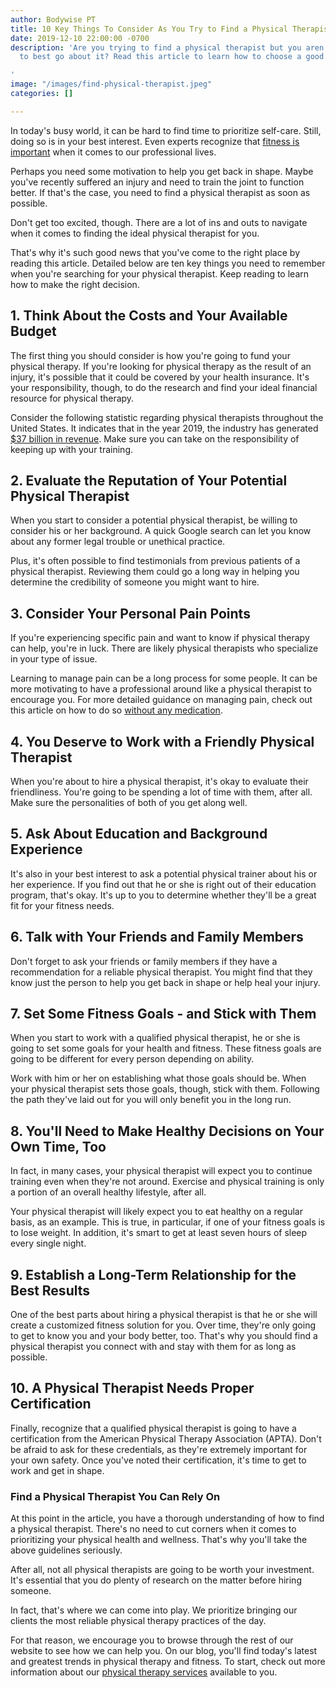```yaml
---
author: Bodywise PT
title: 10 Key Things To Consider As You Try to Find a Physical Therapist
date: 2019-12-10 22:00:00 -0700
description: 'Are you trying to find a physical therapist but you aren''t sure how
  to best go about it? Read this article to learn how to choose a good PT.

'
image: "/images/find-physical-therapist.jpeg"
categories: []

---
```

In today's busy world, it can be hard to find time to prioritize self-care. Still, doing so is in your best interest. Even experts recognize that [fitness is important](https://www.forbes.com/sites/pauleannareid/2019/11/04/fitness-is-important-to-our-health-but-its-critical-for-your-business-this-founder-explains-why/#3d61ab623874) when it comes to our professional lives. 

Perhaps you need some motivation to help you get back in shape. Maybe you've recently suffered an injury and need to train the joint to function better. If that's the case, you need to find a physical therapist as soon as possible. 

Don't get too excited, though. There are a lot of ins and outs to navigate when it comes to finding the ideal physical therapist for you. 

That's why it's such good news that you've come to the right place by reading this article. Detailed below are ten key things you need to remember when you're searching for your physical therapist. Keep reading to learn how to make the right decision. 

## 1. Think About the Costs and Your Available Budget

The first thing you should consider is how you're going to fund your physical therapy. If you're looking for physical therapy as the result of an injury, it's possible that it could be covered by your health insurance. It's your responsibility, though, to do the research and find your ideal financial resource for physical therapy. 

Consider the following statistic regarding physical therapists throughout the United States. It indicates that in the year 2019, the industry has generated [$37 billion in revenue](https://www.ibisworld.com/united-states/market-research-reports/physical-therapists-industry/). Make sure you can take on the responsibility of keeping up with your training. 

## 2. Evaluate the Reputation of Your Potential Physical Therapist

When you start to consider a potential physical therapist, be willing to consider his or her background. A quick Google search can let you know about any former legal trouble or unethical practice. 

Plus, it's often possible to find testimonials from previous patients of a physical therapist. Reviewing them could go a long way in helping you determine the credibility of someone you might want to hire. 

## 3. Consider Your Personal Pain Points

If you're experiencing specific pain and want to know if physical therapy can help, you're in luck. There are likely physical therapists who specialize in your type of issue. 

Learning to manage pain can be a long process for some people. It can be more motivating to have a professional around like a physical therapist to encourage you. For more detailed guidance on managing pain, check out this article on how to do so [without any medication](https://bodywisept.com/the-medication-free-way-to-deal-with-pain/). 

## 4. You Deserve to Work with a Friendly Physical Therapist

When you're about to hire a physical therapist, it's okay to evaluate their friendliness. You're going to be spending a lot of time with them, after all. Make sure the personalities of both of you get along well. 

## 5. Ask About Education and Background Experience

It's also in your best interest to ask a potential physical trainer about his or her experience. If you find out that he or she is right out of their education program, that's okay. It's up to you to determine whether they'll be a great fit for your fitness needs. 

## 6. Talk with Your Friends and Family Members

Don't forget to ask your friends or family members if they have a recommendation for a reliable physical therapist. You might find that they know just the person to help you get back in shape or help heal your injury. 

## 7. Set Some Fitness Goals - and Stick with Them

When you start to work with a qualified physical therapist, he or she is going to set some goals for your health and fitness. These fitness goals are going to be different for every person depending on ability.

Work with him or her on establishing what those goals should be. When your physical therapist sets those goals, though, stick with them. Following the path they've laid out for you will only benefit you in the long run.

## 8. You'll Need to Make Healthy Decisions on Your Own Time, Too

In fact, in many cases, your physical therapist will expect you to continue training even when they're not around. Exercise and physical training is only a portion of an overall healthy lifestyle, after all. 

Your physical therapist will likely expect you to eat healthy on a regular basis, as an example. This is true, in particular, if one of your fitness goals is to lose weight. In addition, it's smart to get at least seven hours of sleep every single night. 

## 9. Establish a Long-Term Relationship for the Best Results

One of the best parts about hiring a physical therapist is that he or she will create a customized fitness solution for you. Over time, they're only going to get to know you and your body better, too. That's why you should find a physical therapist you connect with and stay with them for as long as possible. 

## 10. A Physical Therapist Needs Proper Certification

Finally, recognize that a qualified physical therapist is going to have a certification from the American Physical Therapy Association (APTA). Don't be afraid to ask for these credentials, as they're extremely important for your own safety. Once you've noted their certification, it's time to get to work and get in shape. 

### Find a Physical Therapist You Can Rely On

At this point in the article, you have a thorough understanding of how to find a physical therapist. There's no need to cut corners when it comes to prioritizing your physical health and wellness. That's why you'll take the above guidelines seriously. 

After all, not all physical therapists are going to be worth your investment. It's essential that you do plenty of research on the matter before hiring someone. 

In fact, that's where we can come into play. We prioritize bringing our clients the most reliable physical therapy practices of the day.

For that reason, we encourage you to browse through the rest of our website to see how we can help you. On our blog, you'll find today's latest and greatest trends in physical therapy and fitness. To start, check out more information about our [physical therapy services](https://bodywisept.com/#) available to you.